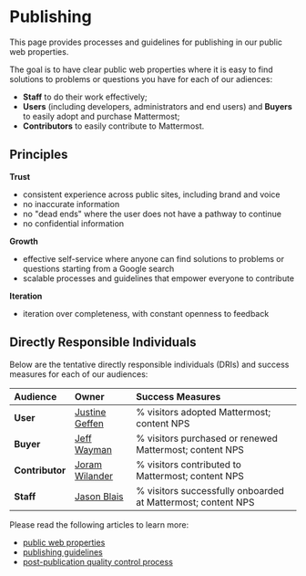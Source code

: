 # Publishing

This page provides processes and guidelines for publishing in our public web properties.

The goal is to have clear public web properties where it is easy to find solutions to problems or questions you have for each of our adiences:

* **Staff** to do their work effectively;
* **Users** \(including developers, administrators and end users\) and **Buyers** to easily adopt and purchase Mattermost;
* **Contributors** to easily contribute to Mattermost.

## Principles

**Trust**

* consistent experience across public sites, including brand and voice
* no inaccurate information
* no "dead ends" where the user does not have a pathway to continue
* no confidential information

**Growth**

* effective self-service where anyone can find  solutions to problems or questions starting from a Google search
* scalable processes and guidelines that empower everyone to contribute

**Iteration**

* iteration over completeness, with constant openness to feedback

## Directly Responsible Individuals

Below are the tentative directly responsible individuals \(DRIs\) and success measures for each of our audiences:

| Audience | Owner | Success Measures |
| :--- | :--- | :--- |
| **User** | [Justine Geffen](http://github.com/justinegeffen) | % visitors adopted Mattermost; content NPS |
| **Buyer** | [Jeff Wayman](http://github.com/jwayman) | % visitors purchased or renewed Mattermost; content NPS |
| **Contributor** | [Joram Wilander](http://github.com/jwilander) | % visitors contributed to Mattermost; content NPS |
| **Staff** | [Jason Blais](http://github.com/jasonblais) | % visitors successfully onboarded at Mattermost; content NPS |

Please read the following articles to learn more:

* [public web properties](https://handbook.mattermost.com/operations/operations/publishing/web-properties)
* [publishing guidelines](https://handbook.mattermost.com/operations/operations/publishing/publishing-guidelines)
* [post-publication quality control process](https://handbook.mattermost.com/operations/operations/publishing/quality-control-process)

